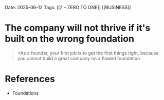 Date: 2025-06-12
Tags: [[2 - ZERO TO ONE]] [[BUSINESS]]

# The company will not thrive if it's built on the wrong foundation

>*As a founder, your first job is to get the first things right, because you cannot build a great company on a flawed foundation
# References 
- Foundations 